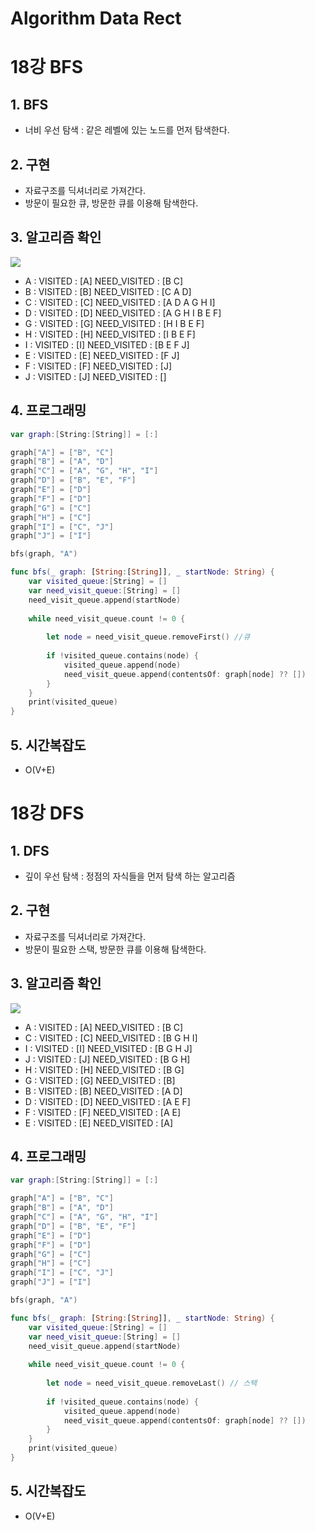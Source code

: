 # Algorithm Data Rect
# 

18강 BFS
===========

## 1. BFS
* 너비 우선 탐색 : 같은 레벨에 있는 노드를 먼저 탐색한다.

## 2. 구현
* 자료구조를 딕셔너리로 가져간다.
* 방문이 필요한 큐, 방문한 큐를 이용해 탐색한다.

## 3. 알고리즘 확인

<img src = "https://www.fun-coding.org/00_Images/bfsgraph.png">

* A : VISITED : [A] NEED_VISITED : [B C]
* B : VISITED : [B] NEED_VISITED : [C A D]
* C : VISITED : [C] NEED_VISITED : [A D A G H I]
* D : VISITED : [D] NEED_VISITED : [A G H I B E F]
* G : VISITED : [G] NEED_VISITED : [H I B E F]
* H : VISITED : [H] NEED_VISITED : [I B E F]
* I : VISITED : [I] NEED_VISITED : [B E F J]
* E : VISITED : [E] NEED_VISITED : [F J]
* F : VISITED : [F] NEED_VISITED : [J]
* J : VISITED : [J] NEED_VISITED : []

## 4. 프로그래밍

```swift
var graph:[String:[String]] = [:]

graph["A"] = ["B", "C"]
graph["B"] = ["A", "D"]
graph["C"] = ["A", "G", "H", "I"]
graph["D"] = ["B", "E", "F"]
graph["E"] = ["D"]
graph["F"] = ["D"]
graph["G"] = ["C"]
graph["H"] = ["C"]
graph["I"] = ["C", "J"]
graph["J"] = ["I"]

bfs(graph, "A")

func bfs(_ graph: [String:[String]], _ startNode: String) {
    var visited_queue:[String] = []
    var need_visit_queue:[String] = []
    need_visit_queue.append(startNode)
    
    while need_visit_queue.count != 0 {
        
        let node = need_visit_queue.removeFirst() //큐 
        
        if !visited_queue.contains(node) {
            visited_queue.append(node)
            need_visit_queue.append(contentsOf: graph[node] ?? [])
        }
    }
    print(visited_queue)
}
```

## 5. 시간복잡도
* O(V+E)

18강 DFS
===========

## 1. DFS
* 깊이 우선 탐색 : 정점의 자식들을 먼저 탐색 하는 알고리즘

## 2. 구현
* 자료구조를 딕셔너리로 가져간다.
* 방문이 필요한 스택, 방문한 큐를 이용해 탐색한다.

## 3. 알고리즘 확인

<img src = "https://www.fun-coding.org/00_Images/dfsgraph.png">

* A : VISITED : [A] NEED_VISITED : [B C]
* C : VISITED : [C] NEED_VISITED : [B G H I]
* I : VISITED : [I] NEED_VISITED : [B G H J]
* J : VISITED : [J] NEED_VISITED : [B G H]
* H : VISITED : [H] NEED_VISITED : [B G]
* G : VISITED : [G] NEED_VISITED : [B]
* B : VISITED : [B] NEED_VISITED : [A D]
* D : VISITED : [D] NEED_VISITED : [A E F]
* F : VISITED : [F] NEED_VISITED : [A E]
* E : VISITED : [E] NEED_VISITED : [A]

## 4. 프로그래밍

```swift
var graph:[String:[String]] = [:]

graph["A"] = ["B", "C"]
graph["B"] = ["A", "D"]
graph["C"] = ["A", "G", "H", "I"]
graph["D"] = ["B", "E", "F"]
graph["E"] = ["D"]
graph["F"] = ["D"]
graph["G"] = ["C"]
graph["H"] = ["C"]
graph["I"] = ["C", "J"]
graph["J"] = ["I"]

bfs(graph, "A")

func bfs(_ graph: [String:[String]], _ startNode: String) {
    var visited_queue:[String] = []
    var need_visit_queue:[String] = []
    need_visit_queue.append(startNode)
    
    while need_visit_queue.count != 0 {
        
        let node = need_visit_queue.removeLast() // 스택 
        
        if !visited_queue.contains(node) {
            visited_queue.append(node)
            need_visit_queue.append(contentsOf: graph[node] ?? [])
        }
    }
    print(visited_queue)
}
```

## 5. 시간복잡도
* O(V+E)
